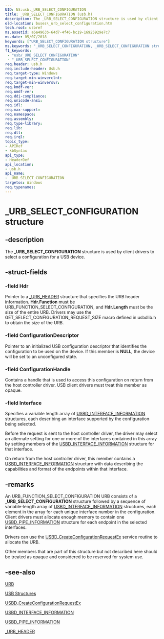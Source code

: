```yaml
---
UID: NS:usb._URB_SELECT_CONFIGURATION
title: _URB_SELECT_CONFIGURATION (usb.h)
description: The _URB_SELECT_CONFIGURATION structure is used by client drivers to select a configuration for a USB device.
old-location: buses\_urb_select_configuration.htm
tech.root: usbref
ms.assetid: a6a4963b-64d7-4f46-bc19-16925929e7c7
ms.date: 05/07/2018
keywords: ["URB_SELECT_CONFIGURATION structure"]
ms.keywords: "_URB_SELECT_CONFIGURATION, _URB_SELECT_CONFIGURATION structure [Buses], buses._urb_select_configuration, usb/_URB_SELECT_CONFIGURATION, usbstrct_cfe530e7-f16f-4d45-96e9-e1603bde77b9.xml"
f1_keywords:
 - "usb/_URB_SELECT_CONFIGURATION"
 - "_URB_SELECT_CONFIGURATION"
req.header: usb.h
req.include-header: Usb.h
req.target-type: Windows
req.target-min-winverclnt: 
req.target-min-winversvr: 
req.kmdf-ver: 
req.umdf-ver: 
req.ddi-compliance: 
req.unicode-ansi: 
req.idl: 
req.max-support: 
req.namespace: 
req.assembly: 
req.type-library: 
req.lib: 
req.dll: 
req.irql: 
topic_type:
- APIRef
- kbSyntax
api_type:
- HeaderDef
api_location:
- usb.h
api_name:
- _URB_SELECT_CONFIGURATION
targetos: Windows
req.typenames: 
---
```


# _URB_SELECT_CONFIGURATION structure


## -description


The <b>_URB_SELECT_CONFIGURATION</b> structure is used by client drivers to select a configuration for a USB device.


## -struct-fields




### -field Hdr

Pointer to a <a href="https://docs.microsoft.com/windows-hardware/drivers/ddi/usb/ns-usb-_urb_header">_URB_HEADER</a> structure that specifies the URB header information. <b>Hdr.Function</b> must be URB_FUNCTION_SELECT_CONFIGURATION, and <b>Hdr.Length</b> must be the size of the entire URB. Drivers may use the GET_SELECT_CONFIGURATION_REQUEST_SIZE macro defined in usbdlib.h to obtain the size of the URB. 


### -field ConfigurationDescriptor

Pointer to an initialized USB configuration descriptor that identifies the configuration to be used on the device. If this member is <b>NULL</b>, the device will be set to an unconfigured state.


### -field ConfigurationHandle

Contains a handle that is used to access this configuration on return from the host controller driver. USB client drivers must treat this member as opaque.


### -field Interface

Specifies a variable length array of <a href="https://docs.microsoft.com/windows-hardware/drivers/ddi/usb/ns-usb-_usbd_interface_information">USBD_INTERFACE_INFORMATION</a> structures, each describing an interface supported by the configuration being selected.

Before the request is sent to the host controller driver, the driver may select an alternate setting for one or more of the interfaces contained in this array by setting members of the <a href="https://docs.microsoft.com/windows-hardware/drivers/ddi/usb/ns-usb-_usbd_interface_information">USBD_INTERFACE_INFORMATION</a> structure for that interface. 

On return from the host controller driver, this member contains a <a href="https://docs.microsoft.com/windows-hardware/drivers/ddi/usb/ns-usb-_usbd_interface_information">USBD_INTERFACE_INFORMATION</a> structure with data describing the capabilities and format of the endpoints within that interface.


## -remarks



An URB_FUNCTION_SELECT_CONFIGURATION URB consists of a <b>_URB_SELECT_CONFIGURATION</b> structure followed by a sequence of variable-length array of <a href="https://docs.microsoft.com/windows-hardware/drivers/ddi/usb/ns-usb-_usbd_interface_information">USBD_INTERFACE_INFORMATION</a> structures, each element in the array for each unique interface number in the configuration. Client drivers must allocate enough memory to contain one <a href="https://docs.microsoft.com/windows-hardware/drivers/ddi/usb/ns-usb-_usbd_pipe_information">USBD_PIPE_INFORMATION</a> structure for each endpoint in the selected interfaces. 

Drivers can use the <a href="https://docs.microsoft.com/windows-hardware/drivers/ddi/usbdlib/nf-usbdlib-usbd_createconfigurationrequestex">USBD_CreateConfigurationRequestEx</a> service routine to allocate the URB.

Other members that are part of this structure but not described here should be treated as opaque and considered to be reserved for system use.
   




## -see-also




<a href="https://docs.microsoft.com/windows-hardware/drivers/ddi/usb/ns-usb-_urb">URB</a>



<a href="https://docs.microsoft.com/windows-hardware/drivers/ddi/index">USB Structures</a>



<a href="https://docs.microsoft.com/windows-hardware/drivers/ddi/usbdlib/nf-usbdlib-usbd_createconfigurationrequestex">USBD_CreateConfigurationRequestEx</a>



<a href="https://docs.microsoft.com/windows-hardware/drivers/ddi/usb/ns-usb-_usbd_interface_information">USBD_INTERFACE_INFORMATION</a>



<a href="https://docs.microsoft.com/windows-hardware/drivers/ddi/usb/ns-usb-_usbd_pipe_information">USBD_PIPE_INFORMATION</a>



<a href="https://docs.microsoft.com/windows-hardware/drivers/ddi/usb/ns-usb-_urb_header">_URB_HEADER</a>
 

 


